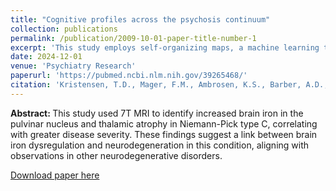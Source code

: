 ```yaml
---
title: "Cognitive profiles across the psychosis continuum"
collection: publications
permalink: /publication/2009-10-01-paper-title-number-1
excerpt: 'This study employs self-organizing maps, a machine learning technique, to identify six distinct cognitive profiles across the psychosis continuum, encompassing healthy controls, ultra-high-risk individuals, and first-episode psychosis patients. These profiles, driven by cognitive flexibility and executive functions, predict functional outcomes and highlight the potential of data-driven approaches for personalized treatment and cross-diagnostic research.'
date: 2024-12-01
venue: 'Psychiatry Research'
paperurl: 'https://pubmed.ncbi.nlm.nih.gov/39265468/'
citation: 'Kristensen, T.D., Mager, F.M., Ambrosen, K.S., Barber, A.D., Lemvigh, C.K., Bojesen, K.B., Nielsen, M.Ø., Fagerlund, B., Glenthøj, B.Y., Syeda, W.T. and Glenthøj, L.B., 2024. Cognitive profiles across the psychosis continuum. Psychiatry Research, 342, p.116168.'
---
```


<b> Abstract: </b> This study used 7T MRI to identify increased brain iron in the pulvinar nucleus and thalamic atrophy in Niemann-Pick type C, correlating with greater disease severity. These findings suggest a link between brain iron dysregulation and neurodegeneration in this condition, aligning with observations in other neurodegenerative disorders.

[Download paper here](https://www.ajnr.org/content/44/7/768.abstract)
